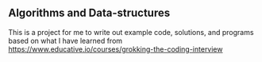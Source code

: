 ## Algorithms and Data-structures

This is a project for me to write out example code, solutions, and programs based on what I have learned from https://www.educative.io/courses/grokking-the-coding-interview
